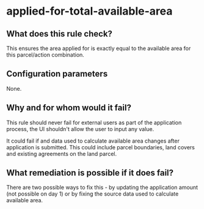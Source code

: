 # applied-for-total-available-area

## What does this rule check?

This ensures the area applied for is exactly equal to the available area for this parcel/action
combination.

## Configuration parameters

None.

## Why and for whom would it fail?

This rule should never fail for external users as part of the application process, the UI shouldn't
allow the user to input any value.

It could fail if and data used to calculate available area changes after application is submitted.
This could include parcel boundaries, land covers and existing agreements on the land parcel.

## What remediation is possible if it does fail?

There are two possible ways to fix this - by updating the application amount (not possible on day 1) or by fixing the source data used to calculate available area.

##
